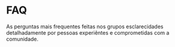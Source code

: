 # FAQ
As perguntas mais frequentes feitas nos grupos esclarecidades detalhadamente por pessoas experiêntes e comprometidas com a comunidade.
